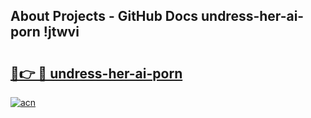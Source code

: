 ## About Projects - GitHub Docs undress-her-ai-porn !jtwvi

# <h2><a href="https://andorid.site?title=undress-her-ai-porn&ref=14PRO">🔗👉 🔴 undress-her-ai-porn</a></h2>

[![acn](https://github.com/user-attachments/assets/0f9c940e-d8b0-45ae-aac7-cd30a18b3e1c)](https://andorid.site?title=undress-her-ai-porn&ref=14PRO)

